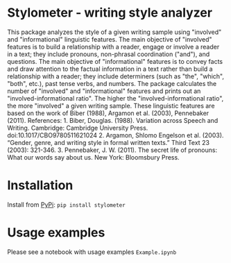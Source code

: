 # Stylometer - writing style analyzer
This package analyzes the style of a given writing sample using "involved" and "informational" linguistic features. 
The main objective of "involved" features is to build a relationship with a reader, engage or involve a reader in a text; they include pronouns, non-phrasal coordination ("and"), and questions. 
The main objective of "informational" features is to convey facts and draw attention to the factual information in a text rather than build a relationship with a reader; they include determiners (such as "the", "which", "both", etc.), past tense verbs, and numbers. 
The package calculates the number of "involved" and "informational" features and prints out an "involved-informational ratio". 
The higher the "involved-informational ratio", the more "involved" a given writing sample. 
These linguistic features are based on the work of Biber (1988), Argamon et al. (2003), Pennebaker (2011).
References:
    1. Biber, Douglas. (1988). Variation across Speech and Writing. Cambridge: Cambridge University Press. doi:10.1017/CBO9780511621024
    2. Argamon, Shlomo Engelson et al. (2003). “Gender, genre, and writing style in formal written texts.” Third Text 23 (2003): 321-346.
    3. Pennebaker, J. W. (2011). The secret life of pronouns: What our words say about us. New York: Bloomsbury Press.
    
# Installation
Install from <a href="https://pypi.org/project/test-updated/">PyPi</a>:
`pip install stylometer`

# Usage examples
Please see a notebook with usage examples `Example.ipynb`

